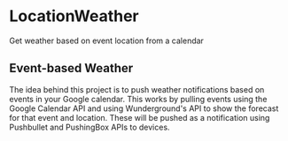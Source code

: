 # LocationWeather
Get weather based on event location from a calendar

<h2>Event-based Weather</h2>
The idea behind this project is to push weather notifications based on events in your Google calendar. This works by pulling events using the Google Calendar API and using Wunderground's API to show the forecast for that event and location.
These will be pushed as a notification using Pushbullet and PushingBox APIs to devices.

